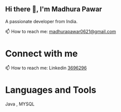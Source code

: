 ## Hi there 👋, I'm Madhura Pawar
A passionate developer from India.

📫 How to reach me: madhurapawar0621@gmail.com

# Connect with me 
📫 How to reach me: Linkedin                                           [3696296](https://github.com/user-attachments/assets/e657d0f4-0469-4841-93ba-5122636f8663)


# Languages and Tools
Java , MYSQL

  
